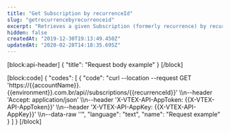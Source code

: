 ```yaml
---
title: "Get Subscription by recurrenceId"
slug: "getrecurrencebyrecurrenceid"
excerpt: "Retrieves a given Subscription (formerly recurrence) by recurrenceId."
hidden: false
createdAt: "2019-12-30T19:13:49.450Z"
updatedAt: "2020-02-28T14:18:35.695Z"
---
```

[block:api-header]
{
  "title": "Request body example"
}
[/block]

[block:code]
{
  "codes": [
    {
      "code": "curl --location --request GET 'https://{{accountName}}.{{environment}}.com.br/api//subscriptions/{{recurrenceId}}' \\\n--header 'Accept: application/json' \\\n--header 'X-VTEX-API-AppToken: {{X-VTEX-API-AppToken}}' \\\n--header 'X-VTEX-API-AppKey: {{X-VTEX-API-AppKey}}' \\\n--data-raw ''",
      "language": "text",
      "name": "Request example"
    }
  ]
}
[/block]